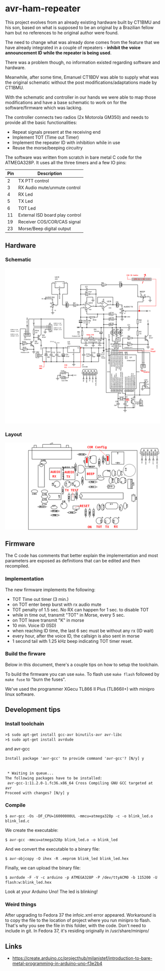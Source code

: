 # avr-ham-repeater

This project evolves from an already existing hardware built by CT1BMU and his
son, based on what is supposed to be an original by a Brazilian fellow ham but
no references to he original author were found. 

The need to change what was already done comes from the feature that we have
already integrated in a couple of repeaters - **inhibit the voice announcement ID
while the repeater is being used**.

There was a problem though, no information existed regarding software and hardware.

Meanwhile, after some time, Emanuel CT1BDV was able to supply what was the original
schematic without the post modifications/adaptations made by CT1BMU.

With the schematic and controller in our hands we were able to map those modifications
and have a base schematic to work on for the software/firmware  which was lacking.

The controller connects two radios (2x Motorola GM350) and needs to provide all
the basic functionalities:

- Repeat signals present at the receiving end
- Implement TOT (Time out Timer)
- Implement the repeater ID with inhibition while in use
- Reuse the morse/beeping circuitry

The software was written from scratch in bare metal C code for the ATMEGA328P.
It uses all the three timers and a few IO pins:

|Pin|Description
|---|-----------
|2  |TX PTT control
|3  |RX Audio mute/unmute control
|4  |RX Led
|5  |TX Led
|6  |TOT Led
|11 |External ISD board play control
|19 |Receiver COS/COR/CAS signal
|23 |Morse/Beep digital output

## Hardware

### Schematic

![schematic](./schematic/avr_rpt_schematic.png)

### Layout

![schematic](./schematic/avr_rpt_layout.png)

## Firmware

The C code has comments that better explain the implementation and most parameters
are exposed as definitions that can be edited and then recompiled.

### Implementation

The new firmware implements the following:

- TOT Time out timer (3 min.)
- on TOT enter beep burst with rx audio mute
- TOT penalty of 1.5 sec. No RX can happen for 1 sec. to disable TOT
- while in time out, transmit "TOT" in Morse, every 5 sec.
- on TOT leave transmit "K" in morse
- 10 min. Voice ID (ISD)
- when reaching ID time, the last 6 sec must be without any rx (ID wait)
- every hour, after the voice ID, the callsign is also sent in morse
- 1 second tail with 1.25 kHz beep indicating TOT timer reset.

### Build the firware

Below in this document, there's a couple tips on how to setup the toolchain.

To build the firmware you can use `make`. To flash use `make flash` followed by 
`make fuse` to "burn the fuses".

We've used the programmer XGecu TL866 II Plus (TL866II+) with minipro linux software.

## Development tips

### Install toolchain

```
>$ sudo apt-get install gcc-avr binutils-avr avr-libc
>$ sudo apt-get install avrdude
```

and avr-gcc

```
Install package 'avr-gcc' to provide command 'avr-gcc'? [N/y] y


 * Waiting in queue... 
The following packages have to be installed:
 avr-gcc-1:11.2.0-1.fc36.x86_64	Cross Compiling GNU GCC targeted at avr
Proceed with changes? [N/y] y
```

### Compile

```
$ avr-gcc -Os -DF_CPU=16000000UL -mmcu=atmega328p -c -o blink_led.o blink_led.c
```

We create the executable:

```
$ avr-gcc -mmcu=atmega328p blink_led.o -o blink_led
```
And we convert the executable to a binary file:

```
$ avr-objcopy -O ihex -R .eeprom blink_led blink_led.hex
```
Finally, we can upload the binary file:

```
$ avrdude -F -V -c arduino -p ATMEGA328P -P /dev/ttyACM0 -b 115200 -U flash:w:blink_led.hex
```
Look at your Arduino Uno! The led is blinking!


### Weird things

After upgrading to Fedora 37 the infoic.xml error appeared.
Workaround is to copy the file to the location of project where you run minipro to flash.
That's why you see the file in this folder, with the code. Don't need to include in git.
In Fedora 37, it's residing originally in /usr/share/minipro/

## Links

- https://create.arduino.cc/projecthub/milanistef/introduction-to-bare-metal-programming-in-arduino-uno-f3e2b4
